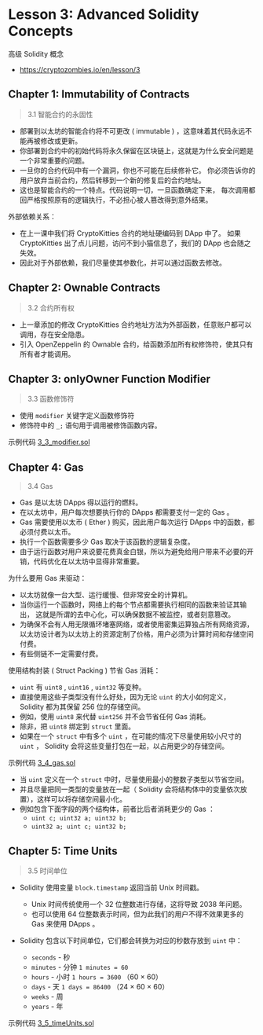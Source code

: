 # Lesson 3: Advanced Solidity Concepts

高级 Solidity 概念

- <https://cryptozombies.io/en/lesson/3>

## Chapter 1: Immutability of Contracts

> 3.1 智能合约的永固性

- 部署到以太坊的智能合约将不可更改 ( immutable ) ，这意味着其代码永远不能再被修改或更新。
- 你部署到合约中的初始代码将永久保留在区块链上，这就是为什么安全问题是一个非常重要的问题。
- 一旦你的合约代码中有一个漏洞，你也不可能在后续修补它。
  你必须告诉你的用户放弃当前合约，然后转移到一个新的修复后的合约地址。
- 这也是智能合约的一个特点。代码说明一切，一旦函数确定下来，
  每次调用都回严格按照原有的逻辑执行，不必担心被人篡改得到意外结果。

外部依赖关系：

- 在上一课中我们将 CryptoKitties 合约的地址硬编码到 DApp 中了。
  如果 CryptoKitties 出了点儿问题，访问不到小猫信息了，我们的 DApp 也会随之失效。
- 因此对于外部依赖，我们尽量使其参数化，并可以通过函数去修改。

## Chapter 2: Ownable Contracts

> 3.2 合约所有权

- 上一章添加的修改 CryptoKitties 合约地址方法为外部函数，任意账户都可以调用，存在安全隐患。
- 引入 OpenZeppelin 的 Ownable 合约，给函数添加所有权修饰符，使其只有所有者才能调用。

## Chapter 3: onlyOwner Function Modifier

> 3.3 函数修饰符

- 使用 `modifier` 关键字定义函数修饰符
- 修饰符中的 `_;` 语句用于调用被修饰函数内容。

示例代码 [3_3_modifier.sol](./examples/3_3_modifier.sol)

## Chapter 4: Gas

> 3.4 Gas

- Gas 是以太坊 DApps 得以运行的燃料。
- 在以太坊中，用户每次想要执行你的 DApps 都需要支付一定的 Gas 。
- Gas 需要使用以太币 ( Ether ) 购买，因此用户每次运行 DApps 中的函数，都必须付费以太币。
- 执行一个函数需要多少 Gas 取决于该函数的逻辑复杂度。
- 由于运行函数对用户来说要花费真金白银，所以为避免给用户带来不必要的开销，代码优化在以太坊中显得非常重要。

为什么要用 Gas 来驱动：

- 以太坊就像一台大型、运行缓慢、但非常安全的计算机。
- 当你运行一个函数时，网络上的每个节点都需要执行相同的函数来验证其输出，
  这就是所谓的去中心化，可以确保数据不被监控，或者刻意篡改。
- 为确保不会有人用无限循环堵塞网络，或者使用密集运算独占所有网络资源，
  以太坊设计者为以太坊上的资源定制了价格，用户必须为计算时间和存储空间付费。
- 有些侧链不一定需要付费。

使用结构封装 ( Struct Packing ) 节省 Gas 消耗：

- `uint` 有 `uint8` , `uint16` , `uint32` 等变种。
- 直接使用这些子类型没有什么好处，因为无论 `uint` 的大小如何定义， Solidity 都为其保留 256 位的存储空间。
- 例如，使用 `uint8` 来代替 `uint256` 并不会节省任何 Gas 消耗。
- 除非，把 `uint8` 绑定到 `struct` 里面。
- 如果在一个 `struct` 中有多个 `uint` ，在可能的情况下尽量使用较小尺寸的 `uint` ，
  Solidity 会将这些变量打包在一起，以占用更少的存储空间。

示例代码 [3_4_gas.sol](./examples/3_4_gas.sol)

- 当 `uint` 定义在一个 `struct` 中时，尽量使用最小的整数子类型以节省空间。
- 并且尽量把同一类型的变量放在一起（ Solidity 会将结构体中的变量依次放置），这样可以将存储空间最小化。
- 例如包含下面字段的两个结构体，前者比后者消耗更少的 Gas ：
  - `uint c; uint32 a; uint32 b;`
  - `uint32 a; uint c; uint32 b;`

## Chapter 5: Time Units

> 3.5 时间单位

- Solidity 使用变量 `block.timestamp` 返回当前 Unix 时间戳。

  - Unix 时间传统使用一个 32 位整数进行存储，这将导致 2038 年问题。
  - 也可以使用 64 位整数表示时间，但为此我们的用户不得不效果更多的 Gas 来使用 DApps 。

- Solidity 包含以下时间单位，它们都会转换为对应的秒数存放到 `uint` 中：

  - `seconds` - 秒
  - `minutes` - 分钟 `1 minutes = 60`
  - `hours` - 小时 `1 hours = 3600` （60 × 60）
  - `days` - 天 `1 days = 86400` （24 × 60 × 60）
  - `weeks` - 周
  - `years` - 年

示例代码 [3_5_timeUnits.sol](./examples/3_5_timeUnits.sol)
